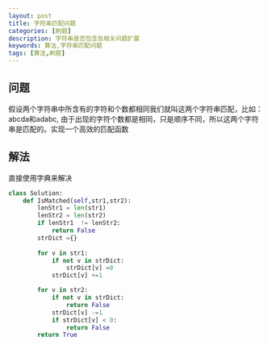 ```yaml
---
layout: post
title: 字符串匹配问题
categories: [刷题]
description: 字符串是否包含及相关问题扩展
keywords: 算法,字符串匹配问题
tags: [算法,刷题]
---
```


## 问题
假设两个字符串中所含有的字符和个数都相同我们就叫这两个字符串匹配，比如：abcda和adabc, 由于出现的字符个数都是相同，只是顺序不同，所以这两个字符串是匹配的。实现一个高效的匹配函数

## 解法
直接使用字典来解决

```python
class Solution:
    def IsMatched(self,str1,str2):
        lenStr1 = len(str1)
        lenStr2 = len(str2)
        if lenStr1  != lenStr2:
            return False
        strDict ={}
        
        for v in str1:
            if not v in strDict:
                strDict[v] =0
            strDict[v] +=1

        for v in str2:
            if not v in strDict:
                return False
            strDict[v] -=1
            if strDict[v] < 0:
                return False
        return True
```



